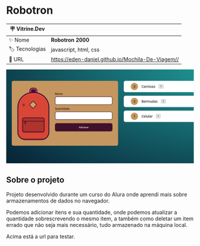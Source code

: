 # Robotron

| :placard: Vitrine.Dev |     |
| -------------  | --- |
| :sparkles: Nome        | **Robotron 2000**
| :label: Tecnologias | javascript, html, css
| :rocket: URL         | https://eden-daniel.github.io/Mochila-De-Viagem//

<!-- Inserir imagem com a #vitrinedev ao final do link -->
![](https://raw.githubusercontent.com/Eden-Daniel/Mochila-De-Viagem/main/mochila%20cover.png)

## Sobre o projeto
Projeto desenvolvido durante um curso do Alura onde aprendi mais sobre armazenamentos de dados no navegador.

Podemos adicionar itens e sua quantidade, onde podemos atualizar a quantidade sobrescrevendo o mesmo item, a também como deletar um item errado que não seja mais necessário, tudo armazenado na máquina local.

Acima está a url para testar.
